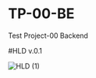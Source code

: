 # TP-00-BE
Test Project-00 Backend


#HLD v.0.1


![HLD (1)](https://user-images.githubusercontent.com/71978054/140743817-280139f7-4260-4aa4-ad13-9e3344da3534.jpeg)
